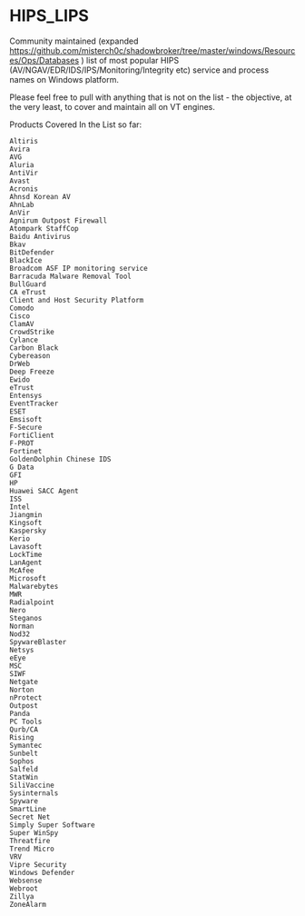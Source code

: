 # HIPS_LIPS

Community maintained (expanded https://github.com/misterch0c/shadowbroker/tree/master/windows/Resources/Ops/Databases ) list of most popular HIPS (AV/NGAV/EDR/IDS/IPS/Monitoring/Integrity etc) service and process names on Windows platform.

Please feel free to pull with anything that is not on the list - the objective, at the very least, to cover and maintain all on VT engines.

Products Covered In the List so far: 
```
Altiris
Avira
AVG
Aluria
AntiVir
Avast
Acronis
Ahnsd Korean AV
AhnLab
AnVir
Agnirum Outpost Firewall
Atompark StaffCop
Baidu Antivirus
Bkav
BitDefender
BlackIce
Broadcom ASF IP monitoring service
Barracuda Malware Removal Tool
BullGuard
CA eTrust
Client and Host Security Platform
Comodo
Cisco
ClamAV
CrowdStrike
Cylance
Carbon Black
Cybereason
DrWeb
Deep Freeze
Ewido
eTrust
Entensys
EventTracker
ESET
Emsisoft
F-Secure
FortiClient
F-PROT
Fortinet
GoldenDolphin Chinese IDS
G Data
GFI
HP
Huawei SACC Agent
ISS
Intel
Jiangmin
Kingsoft
Kaspersky
Kerio
Lavasoft
LockTime
LanAgent
McAfee
Microsoft
Malwarebytes
MWR
Radialpoint
Nero
Steganos
Norman
Nod32
SpywareBlaster
Netsys
eEye
MSC
SIWF
Netgate
Norton
nProtect
Outpost
Panda
PC Tools
Qurb/CA
Rising
Symantec
Sunbelt
Sophos
Salfeld
StatWin
SiliVaccine
Sysinternals
Spyware
SmartLine
Secret Net
Simply Super Software
Super WinSpy
Threatfire
Trend Micro
VRV
Vipre Security
Windows Defender
Websense
Webroot
Zillya
ZoneAlarm
```
